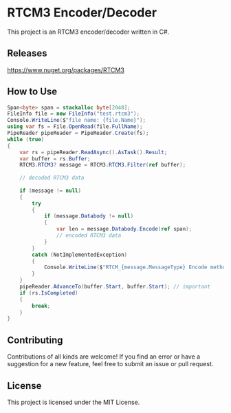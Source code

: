 # RTCM3 Encoder/Decoder

This project is an RTCM3 encoder/decoder written in C#.

## Releases

https://www.nuget.org/packages/RTCM3

## How to Use

```C#
Span<byte> span = stackalloc byte[2048];
FileInfo file = new FileInfo("test.rtcm3");
Console.WriteLine($"file name: {file.Name}");
using var fs = File.OpenRead(file.FullName);
PipeReader pipeReader = PipeReader.Create(fs);
while (true)
{
    var rs = pipeReader.ReadAsync().AsTask().Result;
    var buffer = rs.Buffer;
    RTCM3.RTCM3? message = RTCM3.RTCM3.Filter(ref buffer);
    
    // decoded RTCM3 data
    
    if (message != null)
    {
        try
        {
            if (message.Databody != null)
            {
                var len = message.Databody.Encode(ref span);
                // encoded RTCM3 data
            }
        }
        catch (NotImplementedException)
        {
            Console.WriteLine($"RTCM_{message.MessageType} Encode method is not implemented.");
        }
    }
    pipeReader.AdvanceTo(buffer.Start, buffer.Start); // important
    if (rs.IsCompleted)
    {
        break;
    }
}
```

## Contributing

Contributions of all kinds are welcome! If you find an error or have a suggestion for a new feature, feel free to submit an issue or pull request.

## License

This project is licensed under the MIT License.

